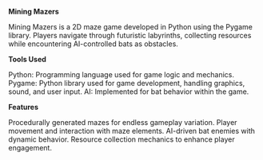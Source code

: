 **Mining Mazers**

Mining Mazers is a 2D maze game developed in Python using the Pygame library. Players navigate through futuristic labyrinths, collecting resources while encountering AI-controlled bats as obstacles.

**Tools Used**

Python: Programming language used for game logic and mechanics.
Pygame: Python library used for game development, handling graphics, sound, and user input.
AI: Implemented for bat behavior within the game.

**Features**

Procedurally generated mazes for endless gameplay variation.
Player movement and interaction with maze elements.
AI-driven bat enemies with dynamic behavior.
Resource collection mechanics to enhance player engagement.
